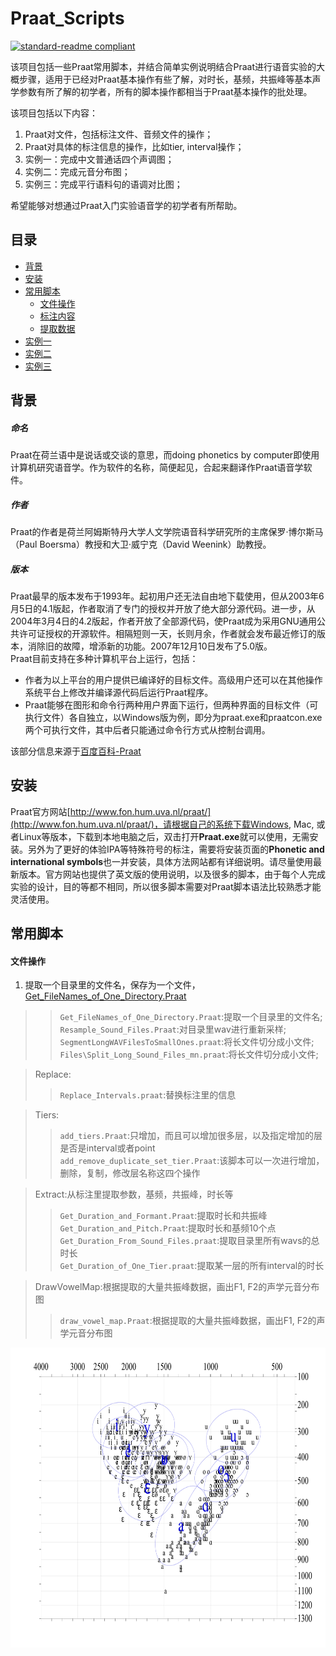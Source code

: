 # Praat_Scripts 

[![standard-readme compliant](https://img.shields.io/badge/readme%20style-standard-brightgreen.svg?style=flat-square)](https://github.com/RichardLitt/standard-readme)

该项目包括一些Praat常用脚本，并结合简单实例说明结合Praat进行语音实验的大概步骤，适用于已经对Praat基本操作有些了解，对时长，基频，共振峰等基本声学参数有所了解的初学者，所有的脚本操作都相当于Praat基本操作的批处理。  

该项目包括以下内容：

1. Praat对文件，包括标注文件、音频文件的操作；
2. Praat对具体的标注信息的操作，比如tier, interval操作；
3. 实例一：完成中文普通话四个声调图；
4. 实例二：完成元音分布图；
5. 实例三：完成平行语料句的语调对比图；

希望能够对想通过Praat入门实验语音学的初学者有所帮助。  

## 目录  

* [背景](#背景)
* [安装](#安装)
* [常用脚本](#常用操作)
    * [文件操作](#文件操作)
    * [标注内容](#标注内容)
    * [提取数据](#提取数据)
* [实例一](#实例一)
* [实例二](#实例二)
* [实例三](#实例三)
 

## 背景  

##### 命名  
Praat在荷兰语中是说话或交谈的意思，而doing phonetics by computer即使用计算机研究语音学。作为软件的名称，简便起见，合起来翻译作Praat语音学软件。  
##### 作者  
Praat的作者是荷兰阿姆斯特丹大学人文学院语音科学研究所的主席保罗·博尔斯马（Paul Boersma）教授和大卫·威宁克（David Weenink）助教授。  
##### 版本  
Praat最早的版本发布于1993年。起初用户还无法自由地下载使用，但从2003年6月5日的4.1版起，作者取消了专门的授权并开放了绝大部分源代码。进一步，从2004年3月4日的4.2版起，作者开放了全部源代码，使Praat成为采用GNU通用公共许可证授权的开源软件。相隔短则一天，长则月余，作者就会发布最近修订的版本，消除旧的故障，增添新的功能。2007年12月10日发布了5.0版。  
Praat目前支持在多种计算机平台上运行，包括：  
* 作者为以上平台的用户提供已编译好的目标文件。高级用户还可以在其他操作系统平台上修改并编译源代码后运行Praat程序。
* Praat能够在图形和命令行两种用户界面下运行，但两种界面的目标文件（可执行文件）各自独立，以Windows版为例，即分为praat.exe和praatcon.exe两个可执行文件，其中后者只能通过命令行方式从控制台调用。

该部分信息来源于[百度百科-Praat](https://baike.baidu.com/item/praat/7852897?fr=aladdin)

## 安装  

Praat官方网站[http://www.fon.hum.uva.nl/praat/](http://www.fon.hum.uva.nl/praat/)，请根据自己的系统下载Windows, Mac, 或者Linux等版本，下载到本地电脑之后，双击打开**Praat.exe**就可以使用，无需安装。另外为了更好的体验IPA等特殊符号的标注，需要将安装页面的**Phonetic and international symbols**也一并安装，具体方法网站都有详细说明。请尽量使用最新版本。官方网站也提供了英文版的使用说明，以及很多的脚本，由于每个人完成实验的设计，目的等都不相同，所以很多脚本需要对Praat脚本语法比较熟悉才能灵活使用。  

## 常用脚本  


#### 文件操作  
1. 提取一个目录里的文件名，保存为一个文件，[Get_FileNames_of_One_Directory.Praat](Files/Get_FileNames_of_One_Directory.Praat)
>>`Get_FileNames_of_One_Directory.Praat`:提取一个目录里的文件名;  
>>`Resample_Sound_Files.Praat`:对目录里wav进行重新采样;  
>>`SegmentLongWAVFilesToSmallOnes.praat`:将长文件切分成小文件;  
>>`Files\Split_Long_Sound_Files_mn.praat`:将长文件切分成小文件;  

>Replace:  
>>`Replace_Intervals.praat`:替换标注里的信息  

>Tiers:  
>>`add_tiers.Praat`:只增加，而且可以增加很多层，以及指定增加的层是否是interval或者point  
>>`add_remove_duplicate_set_tier.Praat`:该脚本可以一次进行增加，删除，复制，修改层名称这四个操作  

>Extract:从标注里提取参数，基频，共振峰，时长等  
>>`Get_Duration_and_Formant.Praat`:提取时长和共振峰  
>>`Get_Duration_and_Pitch.Praat`:提取时长和基频10个点  
>>`Get_Duration_From_Sound_Files.praat`:提取目录里所有wavs的总时长  
>>`Get_Duration_of_One_Tier.praat`:提取某一层的所有interval的时长  

>DrawVowelMap:根据提取的大量共振峰数据，画出F1, F2的声学元音分布图  
>>`draw_vowel_map.Praat`:根据提取的大量共振峰数据，画出F1, F2的声学元音分布图  
<div align=center><img width="720" height="480" src="images/vowel.png"/></div>